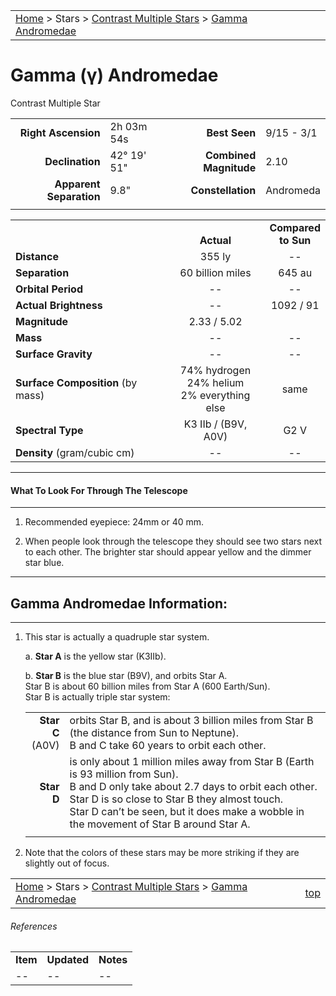|    |    |
|:---|---:|
|[Home](/notes/#object-notes) > Stars > [Contrast Multiple Stars](../!contrast-multiple-star-info) > [Gamma Andromedae](#gamma-adromedae)|  |

# Gamma (γ) Andromedae
Contrast Multiple Star

|   |   |   |   |
|--:|:--|--:|:--|
|**Right Ascension**|2h 03m 54s|**Best Seen**|9/15 - 3/1|
|**Declination**|42&deg; 19' 51"|**Combined Magnitude**|2.10|
|**Apparent Separation**| 9.8" |**Constellation**|Andromeda|
|   |   |   |   |


|   |   |   |
|---|:---:|:---:|
|   | <br/>**Actual**| **Compared<br/>to Sun** |
|**Distance** | 355 ly | -- |
|**Separation** | 60 billion miles | 645 au |
|**Orbital Period** | -- | -- |
|**Actual Brightness**	 | --	 | 1092 / 91 |
|**Magnitude** | 2.33 / 5.02 |   |
|**Mass**	             | -- | -- |
|**Surface Gravity**	 | -- | -- |
|**Surface Composition** (by mass) |74% hydrogen<br/>24% helium<br/>2% everything else| same |
|**Spectral Type**       | K3 IIb / (B9V, A0V) | G2 V | 
|**Density** (gram/cubic cm) | -- | -- | 

---
#### What To Look For Through The Telescope
---

1.  Recommended eyepiece: 24mm or 40 mm.

1.  When people look through the telescope they should see two stars next to each other.  The brighter star should appear yellow and the dimmer star blue.

---
## Gamma Andromedae Information:
---

1.  This star is actually a quadruple star system.

    a.  **Star A** is the yellow star (K3IIb).

    b.  **Star B** is the blue star (B9V), and orbits Star A. <br/>Star B is about 60 billion miles from Star A (600 Earth/Sun).<br/>Star B is actually triple star system:
 
    |   |   |
    |---:|:---|
    |**Star C**<br/>(A0V)| orbits Star B, and is about 3 billion miles from Star B (the distance from Sun to Neptune). <br/>B and C take 60 years to orbit each other.|
    |**Star D**|is only about 1 million miles away from Star B (Earth is 93 million from Sun). <br/>B and D only take about 2.7 days to orbit each other.<br/>Star D is so close to Star B they almost touch.<br/>Star D can’t be seen, but it does make a wobble in the movement of Star B around Star A.|
    |   |   |

1.  Note that the colors of these stars may be more striking if they are slightly out of focus.

|    |    |
|:---|---:|
|[Home](/notes/#object-notes) > Stars > [Contrast Multiple Stars](../!contrast-multiple-star-info) > [Gamma Andromedae](#gamma-andromedae)| [top](#gamma-andromedae) |

###### References

|   |   |   |
|---|---|---|
|**Item**|**Updated**|**Notes**| 
| -- | -- | -- |

